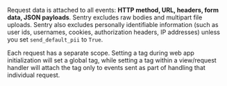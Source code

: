 Request data is attached to all events: **HTTP method, URL, headers, form data, JSON payloads**. Sentry excludes raw bodies and multipart file uploads. Sentry also excludes personally identifiable information (such as user ids, usernames, cookies, authorization headers, IP addresses) unless you set ``send_default_pii`` to ``True``.

Each request has a separate scope. Setting a tag during web app initialization will set a global tag, while setting a tag within a view/request handler will attach the tag only to events sent as part of handling that individual request.

